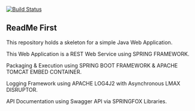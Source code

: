 
[![Build Status](https://travis-ci.org/MelvinsLabs/skeleton-java-webapp.svg)](https://travis-ci.org/MelvinsLabs/skeleton-java-webapp)

## ReadMe First

This repository holds a skeleton for a simple Java Web Application.

This Web Application is a REST Web Service using SPRING FRAMEWORK.

Packaging & Execution using SPRING BOOT FRAMEWORK & APACHE TOMCAT EMBED CONTAINER.

Logging Framework using APACHE LOG4J2 with Asynchronous LMAX DISRUPTOR.

API Documentation using Swagger API via SPRINGFOX Libraries.
